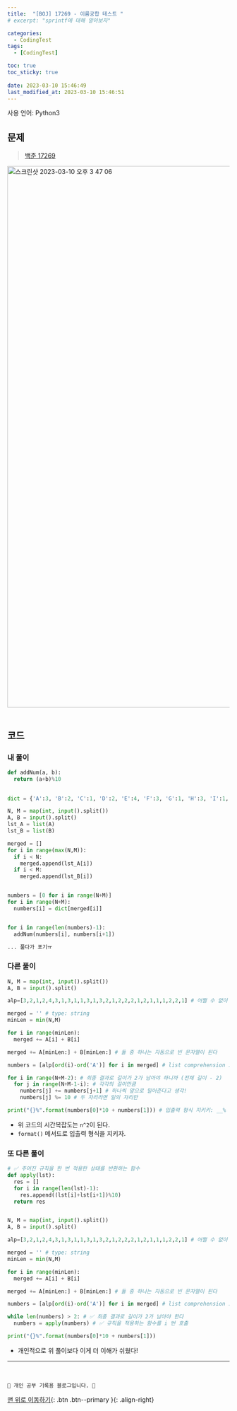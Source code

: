 ```yaml
---
title:  "[BOJ] 17269 - 이름궁합 테스트 "
# excerpt: "sprintf에 대해 알아보자"

categories:
  - CodingTest
tags:
  - [CodingTest]

toc: true
toc_sticky: true
 
date: 2023-03-10 15:46:49
last_modified_at: 2023-03-10 15:46:51
---
```


사용 언어: Python3

## 문제
> [백준 17269](https://www.acmicpc.net/problem/17269)

<img width="1225" alt="스크린샷 2023-03-10 오후 3 47 06" src="https://user-images.githubusercontent.com/59405576/224243620-0cfacd6c-be7b-4365-9569-00722ad80fe4.png"><br><br>



## 코드
### 내 풀이
```py
def addNum(a, b):
  return (a+b)%10
  

dict = {'A':3, 'B':2, 'C':1, 'D':2, 'E':4, 'F':3, 'G':1, 'H':3, 'I':1, 'J':1, 'K':3, 'L':1, 'M':3, 'N':2, 'O':1, 'P':2, 'Q':2, 'R':2, 'S':1, 'T':2, 'U':1, 'V':1, 'W':1, 'X':2, 'Y':2, 'Z':1}

N, M = map(int, input().split())
A, B = input().split()
lst_A = list(A)
lst_B = list(B)

merged = []
for i in range(max(N,M)):
  if i < N:
    merged.append(lst_A[i])
  if i < M:
    merged.append(lst_B[i])


numbers = [0 for i in range(N+M)]
for i in range(N+M):
  numbers[i] = dict[merged[i]]


for i in range(len(numbers)-1):
  addNum(numbers[i], numbers[i+1])

... 풀다가 포기ㅠ
```

### 다른 풀이
```py
N, M = map(int, input().split())
A, B = input().split()

alp=[3,2,1,2,4,3,1,3,1,1,3,1,3,2,1,2,2,2,1,2,1,1,1,2,2,1] # 어쩔 수 없이 하나씩 적어야 함. 종종 이런 문제 출제

merged = '' # type: string
minLen = min(N,M)

for i in range(minLen):
  merged += A[i] + B[i]

merged += A[minLen:] + B[minLen:] # 둘 중 하나는 자동으로 빈 문자열이 된다

numbers = [alp[ord(i)-ord('A')] for i in merged] # list comprehension 으로 간단하게! # ord() 사용하기!

for i in range(N+M-2): # 최종 결과로 길이가 2가 남아야 하니까 (전체 길이 - 2)
  for j in range(N+M-1-i): # 각각의 길이만큼
    numbers[j] += numbers[j+1] # 하나씩 앞으로 밀어준다고 생각!
    numbers[j] %= 10 # 두 자리라면 일의 자리만

print("{}%".format(numbers[0]*10 + numbers[1])) # 입출력 형식 지키키: __%
```
- 위 코드의 시간복잡도는 `n^2`이 된다.
- `format()` 메서드로 입출력 형식을 지키자.


### 또 다른 풀이
```py
# ✅ 주어진 규칙을 한 번 적용한 상태를 반환하는 함수
def apply(lst):
  res = []
  for i in range(len(lst)-1):
    res.append((lst[i]+lst[i+1])%10)
  return res


N, M = map(int, input().split())
A, B = input().split()

alp=[3,2,1,2,4,3,1,3,1,1,3,1,3,2,1,2,2,2,1,2,1,1,1,2,2,1] # 어쩔 수 없이 하나씩 적어야 함. 종종 이런 문제 출제

merged = '' # type: string
minLen = min(N,M)

for i in range(minLen):
  merged += A[i] + B[i]

merged += A[minLen:] + B[minLen:] # 둘 중 하나는 자동으로 빈 문자열이 된다

numbers = [alp[ord(i)-ord('A')] for i in merged] # list comprehension 으로 간단하게! # ord() 사용하기!

while len(numbers) > 2: # ✅ 최종 결과로 길이가 2가 남아야 한다
  numbers = apply(numbers) # ✅ 규칙을 적용하는 함수를 i 번 호출

print("{}%".format(numbers[0]*10 + numbers[1])) 
```
- 개인적으로 위 풀이보다 이게 더 이해가 쉬웠다!



***
<br>


    💛 개인 공부 기록용 블로그입니다. 👻

[맨 위로 이동하기](#){: .btn .btn--primary }{: .align-right}